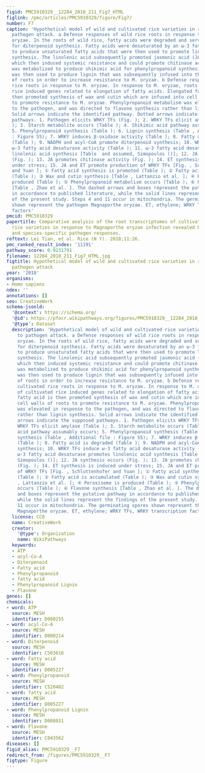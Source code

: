 ```yaml
---
figid: PMC5910329__12284_2018_211_Fig7_HTML
figlink: /pmc/articles/PMC5910329/figure/Fig7/
number: F7
caption: 'Hypothetical model of wild and cultivated rice varieties in response to
  pathogen attack. a Defense responses of wild rice roots in response to Magnaporthe
  oryzae. In the roots of wild rice, fatty acids were degraded and served as precursors
  for diterpenoid synthesis. Fatty acids were desaturated by an ω-3 fatty acid desaturase
  to produce unsaturated fatty acids that were then used to promote linolenic acid
  synthesis. The linolenic acid subsequently promoted jasmonic acid (JA) synthesis
  which then induced systemic resistance and could promote chitinase activity. Starch
  was metabolized to produce shikimic acid for phenylpropanoid synthesis. The phenylpropanoid
  was then used to produce lignin that was subsequently infused into the cell walls
  of roots in order to increase resistance to M. oryzae. b Defense responses of cultivated
  rice roots in response to M. oryzae. In response to M. oryzae, roots of cultivated
  rice induced genes related to elongation of fatty acids. Elongated fatty acid is
  then promoted synthesis of wax and cutin which are infused into cell walls of roots
  to promote resistance to M. oryzae. Phenylpropanoid metabolism was elevated in response
  to the pathogen, and was directed to flavone synthesis rather than lignin synthesis.
  Solid arrows indicate the identified pathway. Dotted arrows indicate the supposed
  pathways. 1. Pathogen elicits WRKY TFs (Fig. ); 2. WRKY TFs elicit amylase (Table
  ); 3. Starch metabolite occurs (Table ); 4. Shikimic acid pathway assumably occurs;
  5. Phenylpropanoid synthesis (Table ); 6. Lignin synthesis (Table , Additional file
  : Figure S5); 7. WRKY induces β-oxidase activity (Table ); 8. Fatty acid is degraded
  (Table ); 9. NADPH and acyl-CoA promote diterpenoid synthesis; 10. WRKY TFs induce
  ω-3 fatty acid desaturase activity (Table ); 11. ω-3 fatty acid desaturase promotes
  linolenic acid synthesis [Table  and assumed, Simopoulos ()]; 12. JA synthesis occurs
  (Fig. ); 13. JA promotes chitinase activity (Fig. ); 14. ET synthesis is induced
  under stress; 15. JA and ET promote production of WRKY TFs [Fig. , Schluttenhofer
  and Yuan ]; ① Fatty acid synthesis is promoted (Table ); ② Fatty acid is accumulated
  (Table ); ③ Wax and cutin synthesis [Table , Lattanzio et al. ]; ④ Peroxisome is
  produced (Table ); ⑤ Phenylpropanoid metabolism occurs (Table ); ⑥ Flavone synthesis
  [Table , Zhao et al. ]. The dashed arrows and boxes represent the putative pathway
  in accordance to published literature, while the solid lines represent the findings
  of the present study. Steps 4 and 11 occur in mitochondria. The germinating spores
  shown represent the pathogen Magnaporthe oryzae. ET, ethylene; WRKY TFs, WRKY transcription
  factors'
pmcid: PMC5910329
papertitle: Comparative analysis of the root transcriptomes of cultivated and wild
  rice varieties in response to Magnaporthe oryzae infection revealed both common
  and species-specific pathogen responses.
reftext: Lei Tian, et al. Rice (N Y). 2018;11:26.
pmc_ranked_result_index: '11191'
pathway_score: 0.9231791
filename: 12284_2018_211_Fig7_HTML.jpg
figtitle: Hypothetical model of wild and cultivated rice varieties in response to
  pathogen attack
year: '2018'
organisms:
- Homo sapiens
ndex: ''
annotations: []
seo: CreativeWork
schema-jsonld:
  '@context': https://schema.org/
  '@id': https://pfocr.wikipathways.org/figures/PMC5910329__12284_2018_211_Fig7_HTML.html
  '@type': Dataset
  description: 'Hypothetical model of wild and cultivated rice varieties in response
    to pathogen attack. a Defense responses of wild rice roots in response to Magnaporthe
    oryzae. In the roots of wild rice, fatty acids were degraded and served as precursors
    for diterpenoid synthesis. Fatty acids were desaturated by an ω-3 fatty acid desaturase
    to produce unsaturated fatty acids that were then used to promote linolenic acid
    synthesis. The linolenic acid subsequently promoted jasmonic acid (JA) synthesis
    which then induced systemic resistance and could promote chitinase activity. Starch
    was metabolized to produce shikimic acid for phenylpropanoid synthesis. The phenylpropanoid
    was then used to produce lignin that was subsequently infused into the cell walls
    of roots in order to increase resistance to M. oryzae. b Defense responses of
    cultivated rice roots in response to M. oryzae. In response to M. oryzae, roots
    of cultivated rice induced genes related to elongation of fatty acids. Elongated
    fatty acid is then promoted synthesis of wax and cutin which are infused into
    cell walls of roots to promote resistance to M. oryzae. Phenylpropanoid metabolism
    was elevated in response to the pathogen, and was directed to flavone synthesis
    rather than lignin synthesis. Solid arrows indicate the identified pathway. Dotted
    arrows indicate the supposed pathways. 1. Pathogen elicits WRKY TFs (Fig. ); 2.
    WRKY TFs elicit amylase (Table ); 3. Starch metabolite occurs (Table ); 4. Shikimic
    acid pathway assumably occurs; 5. Phenylpropanoid synthesis (Table ); 6. Lignin
    synthesis (Table , Additional file : Figure S5); 7. WRKY induces β-oxidase activity
    (Table ); 8. Fatty acid is degraded (Table ); 9. NADPH and acyl-CoA promote diterpenoid
    synthesis; 10. WRKY TFs induce ω-3 fatty acid desaturase activity (Table ); 11.
    ω-3 fatty acid desaturase promotes linolenic acid synthesis [Table  and assumed,
    Simopoulos ()]; 12. JA synthesis occurs (Fig. ); 13. JA promotes chitinase activity
    (Fig. ); 14. ET synthesis is induced under stress; 15. JA and ET promote production
    of WRKY TFs [Fig. , Schluttenhofer and Yuan ]; ① Fatty acid synthesis is promoted
    (Table ); ② Fatty acid is accumulated (Table ); ③ Wax and cutin synthesis [Table
    , Lattanzio et al. ]; ④ Peroxisome is produced (Table ); ⑤ Phenylpropanoid metabolism
    occurs (Table ); ⑥ Flavone synthesis [Table , Zhao et al. ]. The dashed arrows
    and boxes represent the putative pathway in accordance to published literature,
    while the solid lines represent the findings of the present study. Steps 4 and
    11 occur in mitochondria. The germinating spores shown represent the pathogen
    Magnaporthe oryzae. ET, ethylene; WRKY TFs, WRKY transcription factors'
  license: CC0
  name: CreativeWork
  creator:
    '@type': Organization
    name: WikiPathways
  keywords:
  - ATP
  - acyl-Co-A
  - Diterpenoid
  - Fatty acid
  - Phenylpropanoid
  - fatty acid
  - Phenylpropanoid Lignin
  - Flavone
genes: []
chemicals:
- word: ATP
  source: MESH
  identifier: D000255
- word: acyl-Co-A
  source: MESH
  identifier: D000214
- word: Diterpenoid
  source: MESH
  identifier: C503616
- word: Fatty acid
  source: MESH
  identifier: D005227
- word: Phenylpropanoid
  source: MESH
  identifier: C520402
- word: fatty acid
  source: MESH
  identifier: D005227
- word: Phenylpropanoid Lignin
  source: MESH
  identifier: D008031
- word: Flavone
  source: MESH
  identifier: C043562
diseases: []
figid_alias: PMC5910329__F7
redirect_from: /figures/PMC5910329__F7
figtype: Figure
---
```


